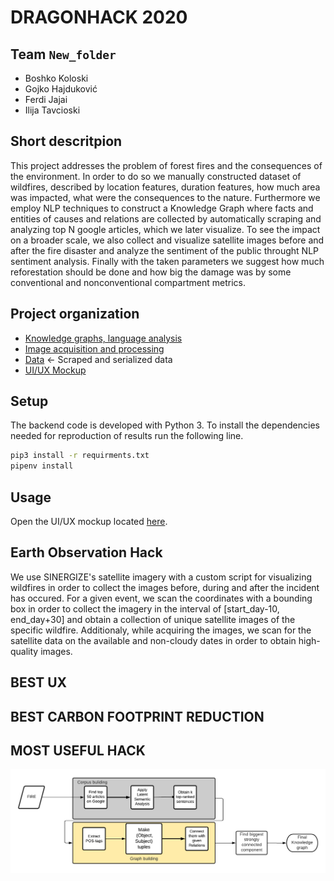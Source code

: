 # DRAGONHACK 2020

## Team `New_folder`
- Boshko Koloski
- Gojko Hajduković
- Ferdi Jajai
- Ilija Tavcioski

## Short descritpion
This project addresses the problem of forest fires and the consequences of the environment.
In order to do so we manually constructed dataset of wildfires, described by location features, duration features, how much area was impacted, what were the consequences to the nature.
Furthermore we employ NLP techniques to construct a Knowledge Graph where facts and entities of causes and relations are collected by automatically scraping and analyzing top N google articles, which we later visualize.
To see the impact on a broader scale, we also collect and visualize satellite images before and after the fire disaster and analyze the sentiment of the public throught NLP sentiment analysis.
Finally with the taken parameters we suggest how much reforestation should be done and how big the damage was by some conventional and nonconventional compartment metrics.

## Project organization

- [Knowledge graphs, language analysis](./src/back/nlp)
- [Image acquisition and processing](./src/back/maps)
- [Data](./data) <- Scraped and serialized data 
- [UI/UX Mockup](./mockups)     

## Setup

The backend code is developed with Python 3. To install the dependencies needed for reproduction of results run the following line.

```bash
pip3 install -r requirments.txt
pipenv install
```

## Usage 
Open the UI/UX mockup located  [here](./mockups).

## Earth Observation Hack
We use SINERGIZE's satellite imagery with a custom script for visualizing wildfires in order to collect the images before, during and after the incident has occured.
For a given event, we scan the coordinates with a bounding box in order to collect the imagery in the interval of [start_day-10, end_day+30] and obtain a collection of unique satellite images of the specific wildfire.
Additionaly, while acquiring the images, we scan for the satellite data on the available and non-cloudy dates in order to obtain high-quality images. 

## BEST UX

## BEST CARBON FOOTPRINT REDUCTION 
## MOST USEFUL HACK
![Alt text](data/knowledge_graphs/diagram_readme.png?raw=true "Title")